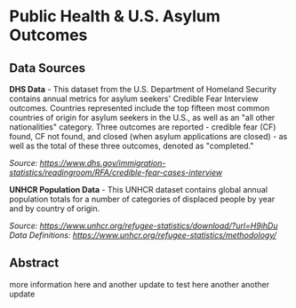 # Public Health & U.S. Asylum Outcomes


## Data Sources

**DHS Data** - This dataset from the U.S. Department of Homeland Security contains annual metrics for asylum seekers' Credible Fear Interview outcomes. Countries represented include the top fifteen most common countries of origin for asylum seekers in the U.S., as well as an "all other nationalities" category. Three outcomes are reported - credible fear (CF) found, CF not found, and closed (when asylum applications are closed) - as well as the total of these three outcomes, denoted as "completed." 

 *Source: https://www.dhs.gov/immigration-statistics/readingroom/RFA/credible-fear-cases-interview*

**UNHCR Population Data** - This UNHCR dataset contains global annual population totals for a number of categories of displaced people by year and by country of origin.

*Source: https://www.unhcr.org/refugee-statistics/download/?url=H9ihDu*
*Data Definitions: https://www.unhcr.org/refugee-statistics/methodology/*


## Abstract

more information here
and another update to test here
another another update